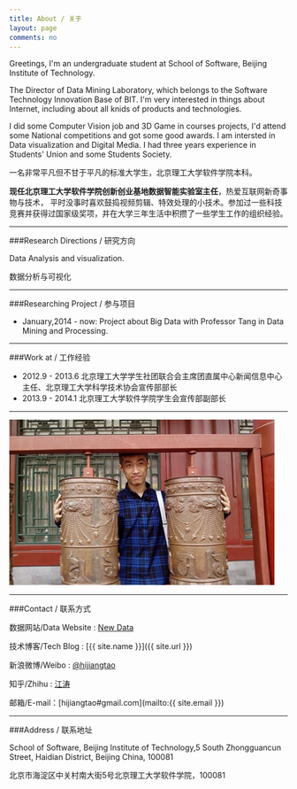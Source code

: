 ```yaml
---
title: About / 关于
layout: page
comments: no
---
```


Greetings, I'm an undergraduate student at School of Software, Beijing Institute of Technology. 

The Director of Data Mining Laboratory, which belongs to the Software Technology Innovation Base of BIT. I'm very interested in things about Internet, including about all knids of products and technologies. 

I did some Computer Vision job and 3D Game in courses projects, I'd attend some National competitions and got some good awards. I am intersted in Data visualization and Digital Media. I had three years experience in Students' Union and some Students Society.

一名非常平凡但不甘于平凡的标准大学生，北京理工大学软件学院本科。

**现任北京理工大学软件学院创新创业基地数据智能实验室主任**，热爱互联网新奇事物与技术， 平时没事时喜欢鼓捣视频剪辑、特效处理的小技术。参加过一些科技竞赛并获得过国家级奖项，并在大学三年生活中积攒了一些学生工作的组织经验。

----

###Research Directions / 研究方向

Data Analysis and visualization.

数据分析与可视化

----

###Researching Project / 参与项目

* January,2014 - now: Project about Big Data with Professor Tang in Data Mining and Processing.

----

###Work at / 工作经验

* 2012.9 - 2013.6 北京理工大学学生社团联合会主席团直属中心新闻信息中心主任、北京理工大学科学技术协会宣传部部长
* 2013.9 - 2014.1 北京理工大学软件学院学生会宣传部副部长

----

![hijiangtao](/album/me.jpg "Photo of hijiangtao")

----

###Contact / 联系方式

数据网站/Data Website : [New Data](http://1994.mobi/)

技术博客/Tech Blog : [{{ site.name }}]({{ site.url }})

新浪微博/Weibo : [@hijiangtao](http://weibo.com/jiangtaotao)

知乎/Zhihu : [江涛](http://www.zhihu.com/people/hijiangtao)

邮箱/E-mail：[hijiangtao#gmail.com](mailto:{{ site.email }})

----

###Address / 联系地址

School of Software, Beijing Institute of Technology,5 South Zhongguancun Street, Haidian District, Beijing China, 100081

北京市海淀区中关村南大街5号北京理工大学软件学院，100081
